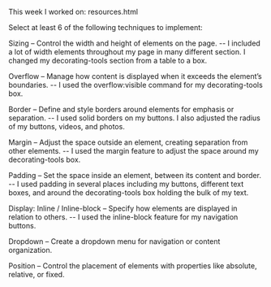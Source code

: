 This week I worked on: resources.html

Select at least 6 of the following techniques to implement:

Sizing – Control the width and height of elements on the page. -- I included a lot of width elements throughout my page in many different section. I changed my decorating-tools section from a table to a box.

Overflow – Manage how content is displayed when it exceeds the element’s boundaries. -- I used the overflow:visible command for my decorating-tools box.

Border – Define and style borders around elements for emphasis or separation. -- I used solid borders on my buttons. I also adjusted the radius of my buttons, videos, and photos.

Margin – Adjust the space outside an element, creating separation from other elements. -- I used the margin feature to adjust the space around my decorating-tools box.

Padding – Set the space inside an element, between its content and border. -- I used padding in several places including my buttons, different text boxes, and around the decorating-tools box holding the bulk of my text. 

Display: Inline / Inline-block – Specify how elements are displayed in relation to others. -- I used the inline-block feature for my navigation buttons.

Dropdown – Create a dropdown menu for navigation or content organization.

Position – Control the placement of elements with properties like absolute, relative, or fixed.
